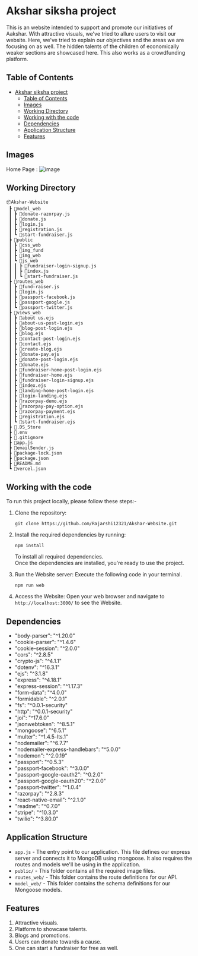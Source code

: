# Akshar siksha project 

This is an website intended to support and promote our initiatives of Aakshar. With attractive visuals, we've tried to allure users to visit our website. Here, we've tried to explain our objectives and the areas we are focusing on as well. The hidden talents of the children of economically weaker sections are showcased here. This also works as a crowdfunding platform. 

## Table of Contents

- [Akshar siksha project](#akshar-siksha-project)
  - [Table of Contents](#table-of-contents)
  - [Images](#images)
  - [Working Directory](#working-directory)
  - [Working with the code](#working-with-the-code)
  - [Dependencies](#dependencies)
  - [Application Structure](#application-structure)
  - [Features](#features)

## Images

Home Page :
![image](https://github.com/Rajarshi12321/Akshar-Website/assets/94736350/71050c88-b25f-4156-a668-b45ebb9ce602)


## Working Directory

```
📦Akshar-Website
 ┣ 📂model_web
 ┃ ┣ 📜donate-razorpay.js
 ┃ ┣ 📜donate.js
 ┃ ┣ 📜login.js
 ┃ ┣ 📜registration.js
 ┃ ┗ 📜start-fundraiser.js
 ┣ 📂public
 ┃ ┣ 📂css_web
 ┃ ┣ 📂img_fund
 ┃ ┣ 📂img_web
 ┃ ┗ 📂js_web
 ┃ ┃ ┣ 📜fundraiser-login-signup.js
 ┃ ┃ ┣ 📜index.js
 ┃ ┃ ┗ 📜start-fundraiser.js
 ┣ 📂routes_web
 ┃ ┣ 📜fund-raiser.js
 ┃ ┣ 📜login.js
 ┃ ┣ 📜passport-facebook.js
 ┃ ┣ 📜passport-google.js
 ┃ ┗ 📜passport-twitter.js
 ┣ 📂views_web
 ┃ ┣ 📜about us.ejs
 ┃ ┣ 📜about-us-post-login.ejs
 ┃ ┣ 📜blog-post-login.ejs
 ┃ ┣ 📜blog.ejs
 ┃ ┣ 📜contact-post-login.ejs
 ┃ ┣ 📜contact.ejs
 ┃ ┣ 📜create-blog.ejs
 ┃ ┣ 📜donate-pay.ejs
 ┃ ┣ 📜donate-post-login.ejs
 ┃ ┣ 📜donate.ejs
 ┃ ┣ 📜fundraiser-home-post-login.ejs
 ┃ ┣ 📜fundraiser-home.ejs
 ┃ ┣ 📜fundraiser-login-signup.ejs
 ┃ ┣ 📜index.ejs
 ┃ ┣ 📜landing-home-post-login.ejs
 ┃ ┣ 📜login-landing.ejs
 ┃ ┣ 📜razorpay-demo.ejs
 ┃ ┣ 📜razorpay-pay-option.ejs
 ┃ ┣ 📜razorpay-payment.ejs
 ┃ ┣ 📜registration.ejs
 ┃ ┗ 📜start-fundraiser.ejs
 ┣ 📜.DS_Store
 ┣ 📜.env
 ┣ 📜.gitignore
 ┣ 📜app.js
 ┣ 📜emailSender.js
 ┣ 📜package-lock.json
 ┣ 📜package.json
 ┣ 📜README.md
 ┗ 📜vercel.json 
 ```


## Working with the code




To run this project locally, please follow these steps:-

1. Clone the repository:

   ```shell
   git clone https://github.com/Rajarshi12321/Akshar-Website.git
   ```



2. Install the required dependencies by running:
   ```shell
   npm install
   ``` 
   To install all required dependencies.<br />
   Once the dependencies are installed, you're ready to use the project.



4. Run the Website server: Execute the following code in your terminal.
   ```shell  
   npm run web
   ```
   

5. Access the Website: Open your web browser and navigate to `http://localhost:3000/` to see the Website.




## Dependencies

- "body-parser": "^1.20.0"
- "cookie-parser": "^1.4.6"
- "cookie-session": "^2.0.0"
- "cors": "^2.8.5"
- "crypto-js": "^4.1.1"
- "dotenv": "^16.3.1"
- "ejs": "^3.1.8"
- "express": "^4.18.1"
- "express-session": "^1.17.3"
- "form-data": "^4.0.0"
- "formidable": "^2.0.1"
- "fs": "^0.0.1-security"
- "http": "^0.0.1-security"
- "joi": "^17.6.0"
- "jsonwebtoken": "^8.5.1"
- "mongoose": "^6.5.1"
- "multer": "^1.4.5-lts.1"
- "nodemailer": "^6.7.7"
- "nodemailer-express-handlebars": "^5.0.0"
- "nodemon": "^2.0.19"
- "passport": "^0.5.3"
- "passport-facebook": "^3.0.0"
- "passport-google-oauth2": "^0.2.0"
- "passport-google-oauth20": "^2.0.0"
- "passport-twitter": "^1.0.4"
- "razorpay": "^2.8.3"
- "react-native-email": "^2.1.0"
- "readme": "^0.7.0"
- "stripe": "^10.3.0"
- "twilio": "^3.80.0"

## Application Structure

- `app.js` - The entry point to our application. This file defines our express server and connects it to MongoDB using mongoose. It also requires the routes and models we'll be using in the application.
- `public/` - This folder contains all the required image files.
- `routes_web/` - This folder contains the route definitions for our API.
- `model_web/` - This folder contains the schema definitions for our Mongoose models.



## Features 

1. Attractive visuals. 
2. Platform to showcase talents. 
3. Blogs and promotions. 
4. Users can donate towards a cause. 
5. One can start a fundraiser for free as well.
